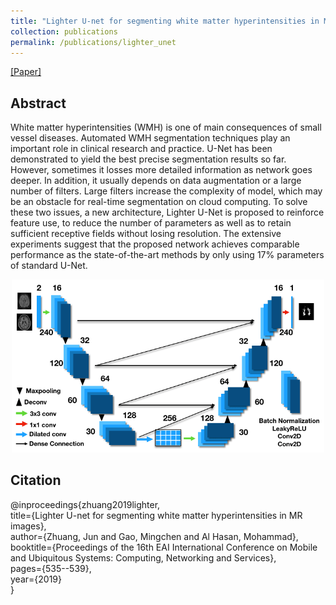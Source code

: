 ```yaml
---
title: "Lighter U-net for segmenting white matter hyperintensities in MR images"
collection: publications
permalink: /publications/lighter_unet
---
```


[[Paper]](https://dl.acm.org/doi/10.1145/3360774.3368203)

## Abstract
White matter hyperintensities (WMH) is one of main consequences of small vessel diseases. 
Automated WMH segmentation techniques play an important role in clinical research and practice. 
U-Net has been demonstrated to yield the best precise segmentation results so far. 
However, sometimes it losses more detailed information as network goes deeper. 
In addition, it usually depends on data augmentation or a large number of filters. 
Large filters increase the complexity of model, which may be an obstacle for real-time segmentation on cloud computing. 
To solve these two issues, a new architecture, Lighter U-Net is proposed to reinforce feature use, to reduce the number of parameters as well as to retain sufficient receptive fields without losing resolution. 
The extensive experiments suggest that the proposed network achieves comparable performance as the state-of-the-art methods by only using 17% parameters of standard U-Net.

<p align="center">
  <img src="/images/pub_img/fig_lighter_unet.png?raw=true" style="width: 500px;"/> 
</p>

## Citation
@inproceedings{zhuang2019lighter, <br>
  title={Lighter U-net for segmenting white matter hyperintensities in MR images}, <br>
  author={Zhuang, Jun and Gao, Mingchen and Al Hasan, Mohammad}, <br>
  booktitle={Proceedings of the 16th EAI International Conference on Mobile and Ubiquitous Systems: Computing, Networking and Services}, <br>
  pages={535--539}, <br>
  year={2019} <br>
}
